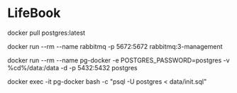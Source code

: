 # LifeBook

docker pull postgres:latest

docker run --rm --name rabbitmq -p 5672:5672 rabbitmq:3-management

docker run --rm --name pg-docker -e POSTGRES_PASSWORD=postgres -v %cd%/data:/data -d -p 5432:5432 postgres

docker exec -it pg-docker bash -c "psql -U postgres < data/init.sql"